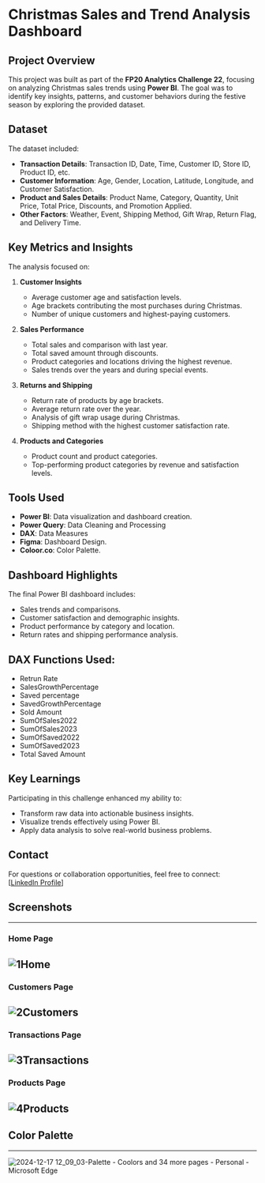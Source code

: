 # Christmas Sales and Trend Analysis Dashboard

## Project Overview

This project was built as part of the **FP20 Analytics Challenge 22**, focusing on analyzing Christmas sales trends using **Power BI**. The goal was to identify key insights, patterns, and customer behaviors during the festive season by exploring the provided dataset.

## Dataset

The dataset included:

- **Transaction Details**: Transaction ID, Date, Time, Customer ID, Store ID, Product ID, etc.
- **Customer Information**: Age, Gender, Location, Latitude, Longitude, and Customer Satisfaction.
- **Product and Sales Details**: Product Name, Category, Quantity, Unit Price, Total Price, Discounts, and Promotion Applied.
- **Other Factors**: Weather, Event, Shipping Method, Gift Wrap, Return Flag, and Delivery Time.

## Key Metrics and Insights

The analysis focused on:

1. **Customer Insights**
    
    - Average customer age and satisfaction levels.
    - Age brackets contributing the most purchases during Christmas.
    - Number of unique customers and highest-paying customers.
2. **Sales Performance**
    
    - Total sales and comparison with last year.
    - Total saved amount through discounts.
    - Product categories and locations driving the highest revenue.
    - Sales trends over the years and during special events.
3. **Returns and Shipping**
    
    - Return rate of products by age brackets.
    - Average return rate over the year.
    - Analysis of gift wrap usage during Christmas.
    - Shipping method with the highest customer satisfaction rate.
4. **Products and Categories**
    
    - Product count and product categories.
    - Top-performing product categories by revenue and satisfaction levels.

## Tools Used

- **Power BI**: Data visualization and dashboard creation.
- **Power Query**: Data Cleaning and Processing
- **DAX**: Data Measures
- **Figma**: Dashboard Design.
- **Coloor.co**: Color Palette.

## Dashboard Highlights

The final Power BI dashboard includes:

- Sales trends and comparisons.
- Customer satisfaction and demographic insights.
- Product performance by category and location.
- Return rates and shipping performance analysis.

## DAX Functions Used:
- Retrun Rate
- SalesGrowthPercentage
- Saved percentage
- SavedGrowthPercentage
- Sold Amount
- SumOfSales2022
- SumOfSales2023
- SumOfSaved2022
- SumOfSaved2023
- Total Saved Amount
  

## Key Learnings

Participating in this challenge enhanced my ability to:

- Transform raw data into actionable business insights.
- Visualize trends effectively using Power BI.
- Apply data analysis to solve real-world business problems.


## Contact

For questions or collaboration opportunities, feel free to connect:  
[[LinkedIn Profile](https://www.linkedin.com/in/youssef-arazek/)]

## Screenshots
---
### Home Page
![1Home](https://github.com/user-attachments/assets/2ccec2d1-8516-4adc-ae01-2ffaa5b2374a)
---
### Customers Page
![2Customers](https://github.com/user-attachments/assets/bdc3ba1d-38f3-47da-bdab-756959291229)
---
### Transactions Page
![3Transactions](https://github.com/user-attachments/assets/a14b8fd5-b099-46fe-aedd-30b3c562328e)
---
### Products Page
![4Products](https://github.com/user-attachments/assets/34e41586-c808-4391-a9df-c6b0cd3dbf76)
---

## Color Palette 
---
![2024-12-17 12_09_03-Palette - Coolors and 34 more pages - Personal - Microsoft​ Edge](https://github.com/user-attachments/assets/61582b36-5788-456f-8ad8-53a48db98aa3)









